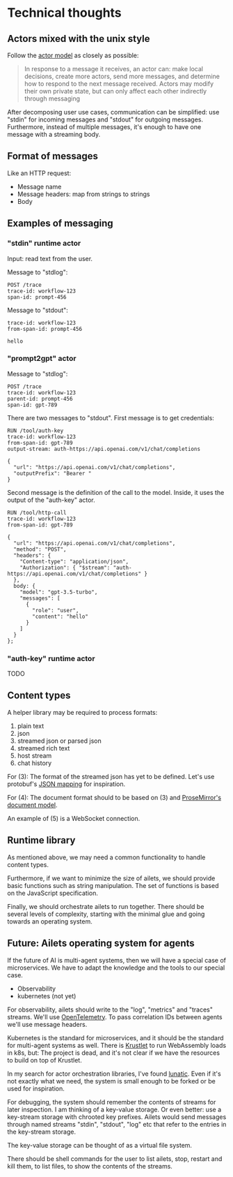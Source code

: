 # Technical thoughts

## Actors mixed with the unix style

Follow the [actor model](https://en.wikipedia.org/wiki/Actor_model) as closely as possible:

> In response to a message it receives, an actor can: make local decisions, create more actors, send more messages, and determine how to respond to the next message received. Actors may modify their own private state, but can only affect each other indirectly through messaging

After decomposing user use cases, communication can be simplified: use "stdin" for incoming messages and "stdout" for outgoing messages. Furthermore, instead of multiple messages, it's enough to have one message with a streaming body.


## Format of messages

Like an HTTP request:

- Message name
- Message headers: map from strings to strings
- Body


## Examples of messaging

### "stdin" runtime actor

Input: read text from the user.

Message to "stdlog":

```
POST /trace
trace-id: workflow-123
span-id: prompt-456
```

Message to "stdout":

```
trace-id: workflow-123
from-span-id: prompt-456

hello
```

### "prompt2gpt" actor

Message to "stdlog":

```
POST /trace
trace-id: workflow-123
parent-id: prompt-456
span-id: gpt-789
```

There are two messages to "stdout". First message is to get credentials:

```
RUN /tool/auth-key
trace-id: workflow-123
from-span-id: gpt-789
output-stream: auth-https://api.openai.com/v1/chat/completions

{
  "url": "https://api.openai.com/v1/chat/completions",
  "outputPrefix": "Bearer "
}
```

Second message is the definition of the call to the model. Inside, it uses the output of the "auth-key" actor.

```
RUN /tool/http-call
trace-id: workflow-123
from-span-id: gpt-789

{
  "url": "https://api.openai.com/v1/chat/completions",
  "method": "POST",
  "headers": {
    "Content-type": "application/json",
    "Authorization": { "$stream": "auth-https://api.openai.com/v1/chat/completions" }
  },
  body: {
    "model": "gpt-3.5-turbo",
    "messages": [
      {
        "role": "user",
        "content": "hello"
      }
    ]
  }
};
```

### "auth-key" runtime actor

TODO


## Content types

A helper library may be required to process formats:

1. plain text
2. json
3. streamed json or parsed json
4. streamed rich text
5. host stream
6. chat history

For (3): The format of the streamed json has yet to be defined. Let's use protobuf's [JSON mapping](https://protobuf.dev/programming-guides/proto3/#json) for inspiration.

For (4): The document format should to be based on (3) and [ProseMirror's document model](https://github.com/ProseMirror/prosemirror-model).

An example of (5) is a WebSocket connection.


## Runtime library

As mentioned above, we may need a common functionality to handle content types.

Furthermore, if we want to minimize the size of ailets, we should provide basic functions such as string manipulation. The set of functions is based on the JavaScript specification.

Finally, we should orchestrate ailets to run together. There should be several levels of complexity, starting with the minimal glue and going towards an operating system.


## Future: Ailets operating system for agents

If the future of AI is multi-agent systems, then we will have a special case of microservices. We have to adapt the knowledge and the tools to our special case.

- Observability
- kubernetes (not yet)

For observability, ailets should write to the "log", "metrics" and "traces" streams. We'll use [OpenTelemetry](https://opentelemetry.io/). To pass correlation IDs between agents we'll use message headers.

Kubernetes is the standard for microservices, and it should be the standard for multi-agent systems as well. There is [Krustlet](https://krustlet.dev/) to run WebAssembly loads in k8s, but: The project is dead, and it's not clear if we have the resources to build on top of Krustlet.

In my search for actor orchestration libraries, I've found [lunatic](https://github.com/lunatic-solutions/lunatic). Even if it's not exactly what we need, the system is small enough to be forked or be used for inspiration.

For debugging, the system should remember the contents of streams for later inspection. I am thinking of a key-value storage. Or even better: use a key-stream storage with chrooted key prefixes. Ailets would send messages through named streams "stdin", "stdout", "log" etc that refer to the entries in the key-stream storage.

The key-value storage can be thought of as a virtual file system.

There should be shell commands for the user to list ailets, stop, restart and kill them, to list files, to show the contents of the streams.
